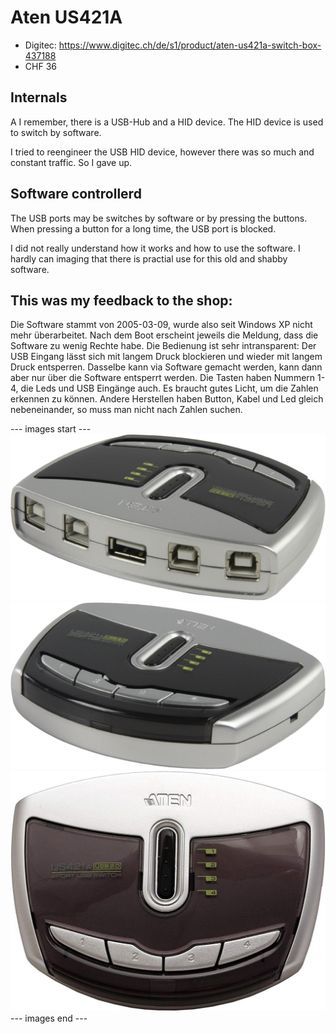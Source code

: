 # Aten US421A

* Digitec: https://www.digitec.ch/de/s1/product/aten-us421a-switch-box-437188
* CHF 36

## Internals

A I remember, there is a USB-Hub and a HID device.
The HID device is used to switch by software.

I tried to reengineer the USB HID device, however there was so much and constant traffic. So I gave up.

## Software controllerd

The USB ports may be switches by software or by pressing the buttons.
When pressing a button for a long time, the USB port is blocked.

I did not really understand how it works and how to use the software. I hardly can imaging that there is practial use for this old and shabby software.

## This was my feedback to the shop:

Die Software stammt von 2005-03-09, wurde also seit Windows XP nicht mehr überarbeitet. Nach dem Boot erscheint jeweils die Meldung, dass die Software zu wenig Rechte habe. Die Bedienung ist sehr intransparent: Der USB Eingang lässt sich mit langem Druck blockieren und wieder mit langem Druck entsperren. Dasselbe kann via Software gemacht werden, kann dann aber nur über die Software entsperrt werden.
Die Tasten haben Nummern 1-4, die Leds und USB Eingänge auch. Es braucht gutes Licht, um die Zahlen erkennen zu können. Andere Herstellen haben Button, Kabel und Led gleich nebeneinander, so muss man nicht nach Zahlen suchen.


--- images start ---
![](AT-US421A_back.jpeg)
![](AT-US421A_front.jpeg)
![](AT-US421A_top.jpeg)
--- images end ---